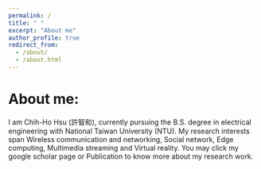 ```yaml
---
permalink: /
title: " "
excerpt: "About me"
author_profile: true
redirect_from: 
  - /about/
  - /about.html
---
```


About me:
======
I am Chih-Ho Hsu (許智和), currently pursuing the B.S. degree in electrical engineering with National Taiwan University (NTU). My research interests span Wireless communication and networking, Social network, Edge computing, Multimedia streaming and Virtual reality. You may click my google scholar page or Publication to know more about my research work.